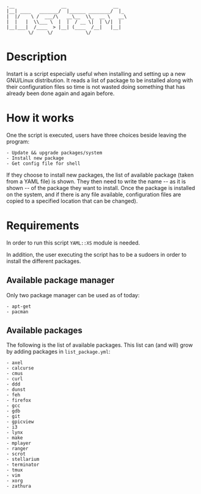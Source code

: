     .__                 __                 __   
    |__| ____   _______/  |______ ________/  |_ 
    |  |/    \ /  ___/\   __\__  \\_  __ \   __\
    |  |   |  \\___ \  |  |  / __ \|  | \/|  |  
    |__|___|  /____  > |__| (____  /__|   |__|  
            \/     \/            \/             

# Description
Instart is a script especially useful when installing and setting up a new
GNU/Linux distribution. It reads a list of package to be installed along
with their configuration files so time is not wasted doing something that
has already been done again and again before.

# How it works
One the script is executed, users have three choices beside leaving the
program:

    - Update && upgrade packages/system
    - Install new package
    - Get config file for shell

If they choose to install new packages, the list of available package
(taken from a YAML file) is shown. They then need to write the name -- as
it is shown -- of the package they want to install.
Once the package is installed on the system, and if there is any file
available, configuration files are copied to a specified location that can
be changed).

# Requirements
In order to run this script `YAML::XS` module is needed.

In addition, the user executing the script has to be a sudoers in order
to install the different packages.

## Available package manager
Only two package manager can be used as of today:

    - apt-get
    - pacman
    
## Available packages
The following is the list of available packages. This list can (and will) 
grow by adding packages in `list_package.yml`:

    - axel
    - calcurse
    - cmus
    - curl
    - ddd
    - dunst
    - feh
    - firefox
    - gcc
    - gdb
    - git
    - gpicview
    - i3
    - lynx
    - make
    - mplayer
    - ranger
    - scrot
    - stellarium
    - terminator
    - tmux
    - vim
    - xorg
    - zathura

